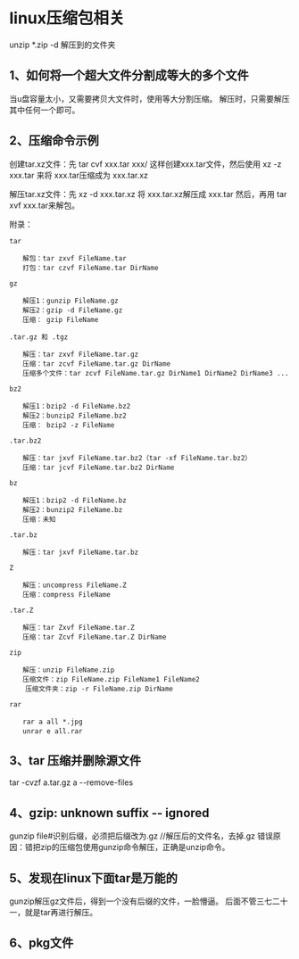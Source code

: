 # linux压缩包相关

unzip *.zip -d 解压到的文件夹

## 1、如何将一个超大文件分割成等大的多个文件
当u盘容量太小，又需要拷贝大文件时，使用等大分割压缩。
解压时，只需要解压其中任何一个即可。

## 2、压缩命令示例
创建tar.xz文件：先 tar cvf xxx.tar xxx/ 这样创建xxx.tar文件，然后使用 xz -z xxx.tar 来将 xxx.tar压缩成为 xxx.tar.xz

解压tar.xz文件：先 xz -d xxx.tar.xz 将 xxx.tar.xz解压成 xxx.tar 然后，再用 tar xvf xxx.tar来解包。

附录：
```
tar

　　解包：tar zxvf FileName.tar
　　打包：tar czvf FileName.tar DirName

gz

　　解压1：gunzip FileName.gz
　　解压2：gzip -d FileName.gz
　　压缩： gzip FileName

.tar.gz 和 .tgz

　　解压：tar zxvf FileName.tar.gz
　　压缩：tar zcvf FileName.tar.gz DirName
　　压缩多个文件：tar zcvf FileName.tar.gz DirName1 DirName2 DirName3 ...

bz2

　　解压1：bzip2 -d FileName.bz2
　　解压2：bunzip2 FileName.bz2
　　压缩： bzip2 -z FileName

.tar.bz2

　　解压：tar jxvf FileName.tar.bz2（tar -xf FileName.tar.bz2）
　　压缩：tar jcvf FileName.tar.bz2 DirName

bz

　　解压1：bzip2 -d FileName.bz
　　解压2：bunzip2 FileName.bz
　　压缩：未知

.tar.bz

　　解压：tar jxvf FileName.tar.bz

Z

　　解压：uncompress FileName.Z
　　压缩：compress FileName

.tar.Z

　　解压：tar Zxvf FileName.tar.Z
　　压缩：tar Zcvf FileName.tar.Z DirName

zip

　　解压：unzip FileName.zip
　　压缩文件：zip FileName.zip FileName1 FileName2
	压缩文件夹：zip -r FileName.zip DirName 

rar

　　rar a all *.jpg
　　unrar e all.rar
```

## 3、tar 压缩并删除源文件
tar -cvzf  a.tar.gz a --remove-files

## 4、gzip: unknown suffix -- ignored
gunzip file#识别后缀，必须把后缀改为.gz //解压后的文件名，去掉.gz
错误原因：错把zip的压缩包使用gunzip命令解压，正确是unzip命令。

## 5、发现在linux下面tar是万能的
gunzip解压gz文件后，得到一个没有后缀的文件，一脸懵逼。
后面不管三七二十一，就是tar再进行解压。

## 6、pkg文件





